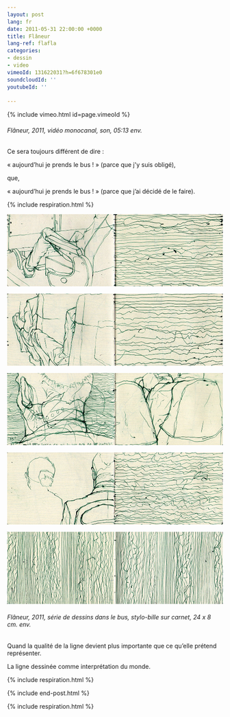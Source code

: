 ```yaml
---
layout: post
lang: fr
date: 2011-05-31 22:00:00 +0000
title: Flâneur
lang-ref: flafla
categories:
- dessin
- video
vimeoId: 131622031?h=6f678301e0
soundcloudId: ''
youtubeId: ''

---
```

{% include vimeo.html id=page.vimeoId %}

###### _Flâneur_, 2011, vidéo monocanal, son, 05:13 env.

Ce sera toujours différent de dire :

« aujourd’hui je prends le bus ! » (parce que j'y suis obligé),

que,

« aujourd’hui je prends le bus ! » (parce que j’ai décidé de le faire).

{% include respiration.html %}

![](/imgs/fla007-up.jpg)

![](/imgs/fla008-up.jpg)

![](/imgs/fla010-up.jpg)

![](/imgs/fla012-up.jpg)

![](/imgs/fla014-up.jpg)

###### _Flâneur_, 2011, série de dessins dans le bus, stylo-bille sur carnet, 24 x 8 cm. env.

Quand la qualité de la ligne devient plus importante que ce qu’elle prétend représenter.

La ligne dessinée comme interprétation du monde.

{% include respiration.html %}

{% include end-post.html %}

{% include respiration.html %}
